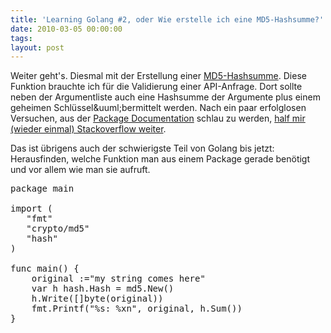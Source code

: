 ```yaml
---
title: 'Learning Golang #2, oder Wie erstelle ich eine MD5-Hashsumme?'
date: 2010-03-05 00:00:00 
tags: 
layout: post
---
```

<p><span class="dropCap">W</span>eiter geht's. Diesmal mit der Erstellung einer <a href="http://de.wikipedia.org/wiki/Message-Digest_Algorithm_5">MD5-Hashsumme</a>. Diese Funktion brauchte ich f&uuml;r die Validierung einer API-Anfrage. Dort sollte neben der Argumentliste auch eine Hashsumme der Argumente plus einem geheimen Schl&uuml;ssel&amp;uuml;bermittelt werden. Nach ein paar erfolglosen Versuchen, aus der <a href="http://golang.org/pkg/crypto/md5/">Package Documentation</a> schlau zu werden, <a href="http://stackoverflow.com/questions/2377881/how-to-get-a-md5-hash-from-a-string-in-golang">half mir (wieder einmal) Stackoverflow weiter</a>.</p>

<p>Das ist übrigens auch der schwierigste Teil von Golang bis jetzt: Herausfinden, welche Funktion man aus einem Package gerade ben&ouml;tigt und vor allem wie man sie aufruft.</p>

<pre>package main

import (
   "fmt"
   "crypto/md5"
   "hash"
)

func main() {
    original :="my string comes here"
    var h hash.Hash = md5.New()
    h.Write([]byte(original))
    fmt.Printf("%s: %xn", original, h.Sum())
}</pre>
